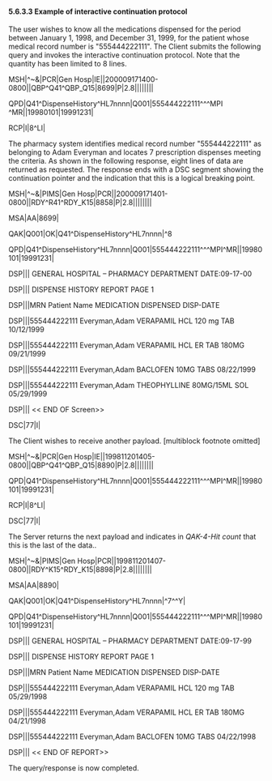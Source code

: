 #### 5.6.3.3 Example of interactive continuation protocol

The user wishes to know all the medications dispensed for the period between January 1, 1998, and December 31, 1999, for the patient whose medical record number is "555444222111". The Client submits the following query and invokes the interactive continuation protocol. Note that the quantity has been limited to 8 lines.

MSH|^~\&|PCR|Gen Hosp|IE||200009171400-0800||QBP^Q41^QBP_Q15|8699|P|2.8||||||||

QPD|Q41^DispenseHistory^HL7nnnn|Q001|555444222111^^^MPI ^MR||19980101|19991231|

RCP|I|8^LI|

The pharmacy system identifies medical record number "555444222111" as belonging to Adam Everyman and locates 7 prescription dispenses meeting the criteria. As shown in the following response, eight lines of data are returned as requested. The response ends with a DSC segment showing the continuation pointer and the indication that this is a logical breaking point.

MSH|^~\&|PIMS|Gen Hosp|PCR||200009171401-0800||RDY^R41^RDY_K15|8858|P|2.8||||||||

MSA|AA|8699|

QAK|Q001|OK|Q41^DispenseHistory^HL7nnnn|^8

QPD|Q41^DispenseHistory^HL7nnnn|Q001|555444222111^^^MPI^MR||19980101|19991231|

DSP||| GENERAL HOSPITAL – PHARMACY DEPARTMENT DATE:09-17-00

DSP||| DISPENSE HISTORY REPORT PAGE 1

DSP|||MRN Patient Name MEDICATION DISPENSED DISP-DATE

DSP|||555444222111 Everyman,Adam VERAPAMIL HCL 120 mg TAB 10/12/1999

DSP|||555444222111 Everyman,Adam VERAPAMIL HCL ER TAB 180MG 09/21/1999

DSP|||555444222111 Everyman,Adam BACLOFEN 10MG TABS 08/22/1999

DSP|||555444222111 Everyman,Adam THEOPHYLLINE 80MG/15ML SOL 05/29/1999

DSP||| &lt;&lt; END OF Screen>>

DSC|77|I|

The Client wishes to receive another payload. [multiblock footnote omitted]

MSH|^~\&|PCR|Gen Hosp|IE||199811201405-0800||QBP^Q41^QBP_Q15|8890|P|2.8||||||||

QPD|Q41^DispenseHistory^HL7nnnn|Q001|555444222111^^^MPI^MR||19980101|19991231|

RCP|I|8^LI|

DSC|77|I|

The Server returns the next payload and indicates in _QAK-4-Hit count_ that this is the last of the data..

MSH|^~\&|PIMS|Gen Hosp|PCR||199811201407-0800||RDY^K15^RDY_K15|8898|P|2.8||||||||

MSA|AA|8890|

QAK|Q001|OK|Q41^DispenseHistory^HL7nnnn|^7^^Y|

QPD|Q41^DispenseHistory^HL7nnnn|Q001|555444222111^^^MPI^MR||19980101|19991231|

DSP||| GENERAL HOSPITAL – PHARMACY DEPARTMENT DATE:09-17-99

DSP||| DISPENSE HISTORY REPORT PAGE 1

DSP|||MRN Patient Name MEDICATION DISPENSED DISP-DATE

DSP|||555444222111 Everyman,Adam VERAPAMIL HCL 120 mg TAB 05/29/1998

DSP|||555444222111 Everyman,Adam VERAPAMIL HCL ER TAB 180MG 04/21/1998

DSP|||555444222111 Everyman,Adam BACLOFEN 10MG TABS 04/22/1998

DSP||| &lt;&lt; END OF REPORT>>

The query/response is now completed.
